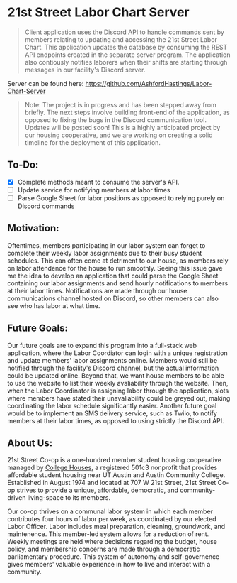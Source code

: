 # 21st Street Labor Chart Server
> Client application uses the Discord API to handle commands sent by members relating to 
updating and accessing the 21st Street Labor Chart. This application updates the database by consuming the REST API endpoints created in the separate server program.
The application also contiously notifies laborers when their shifts are starting through messages in our facility's Discord server.

Server can be found here: <https://github.com/AshfordHastings/Labor-Chart-Server>

> Note: The project is in progress and has been stepped away from briefly. The next steps involve building front-end of the application, as opposed to fixing the bugs in the Discord communication tool. Updates will be posted soon! This is a highly anticipated project by our housing cooperative, and we are working on creating a solid timeline for the deployment of this application.

## To-Do:
- [X] Complete methods meant to consume the server's API. 
- [ ] Update service for notifying members at labor times
- [ ] Parse Google Sheet for labor positions as opposed to relying purely on Discord commands

## Motivation:
Oftentimes, members participating in our labor system can forget to complete their weekly labor assignments due to their busy student schedules. This can often come at 
detriment to our house, as members rely on labor attendence for the house to run smoothly. Seeing this issue gave me the idea to develop an application that could
parse the Google Sheet containing our labor assignments and send hourly notifications to members at their labor times. Notifications are made through our house communications channel 
hosted on Discord, so other members can also see who has labor at what time. 

## Future Goals:
Our future goals are to expand this program into a full-stack web application, where the Labor Coordiator can login with a unique registration and update members' labor assignments online.
Members would still be notified through the facility's Discord channel, but the actual information could be updated online. Beyond that, we want house members to be able to 
use the website to list their weekly avaliability through the website. Then, when the Labor Coordinator is assigning labor through the application, slots where members have stated their 
unavaliability could be greyed out, making coordinating the labor schedule significantly easier. Another future goal would be to implement an SMS delivery service, such as Twilo, to
notify members at their labor times, as opposed to using strictly the Discord API.

## About Us:

21st Street Co-op is a one-hundred member student housing cooperative managed by [College Houses](https://collegehouses.org/), a registered 501c3 nonprofit that provides affordable student housing near
UT Austin and Austin Community College. Established in August 1974 and located at 707 W 21st Street, 21st Street Co-op strives to provide a unique, affordable, democratic, and community-driven 
living-space to its members.

Our co-op thrives on a communal labor system in which
each member contributes four hours of labor per week, as coordinated by our elected Labor Officer. Labor includes meal preparation, cleaning, groundwork, and maintenence. This member-led system
allows for a reduction of rent. Weekly meetings are held where decisions regarding the budget, house policy, and
membership concerns are made through a democratic parliamentary procedure. This system of autonomy and self-governence gives members' valuable experience in how to live and 
interact with a community. 
